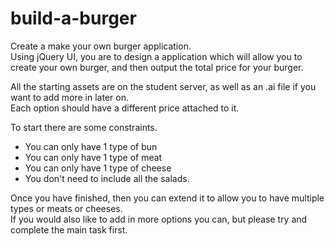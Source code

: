 # build-a-burger

Create a make your own burger application.  
Using jQuery UI, you are to design a application which will allow you to create your own burger, and then output the total price for your burger.

All the starting assets are on the student server, as well as an .ai file if you want to add more in later on.  
Each option should have a different price attached to it.

To start there are some constraints.
- You can only have 1 type of bun
- You can only have 1 type of meat
- You can only have 1 type of cheese
- You don't need to include all the salads.

Once you have finished, then you can extend it to allow you to have multiple types or meats or cheeses.  
If you would also like to add in more options you can, but please try and complete the main task first.
